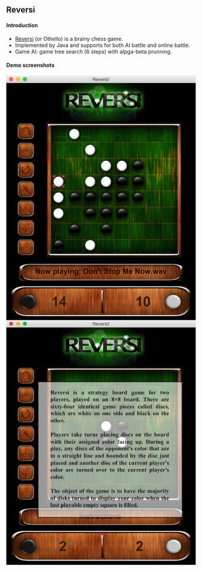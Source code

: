 ## Reversi

#### Introduction
* [Reversi](https://en.wikipedia.org/wiki/Reversi) (or Othello) is a brainy chess game.
* Implemented by Java and supports for both AI battle and online battle.
* Game AI: game tree search (6 steps) with alpga-beta prunning.

#### Demo screenshots
![demo screenshot](/screenshots/demo1.png)
![demo screenshot](/screenshots/demo2.png)

